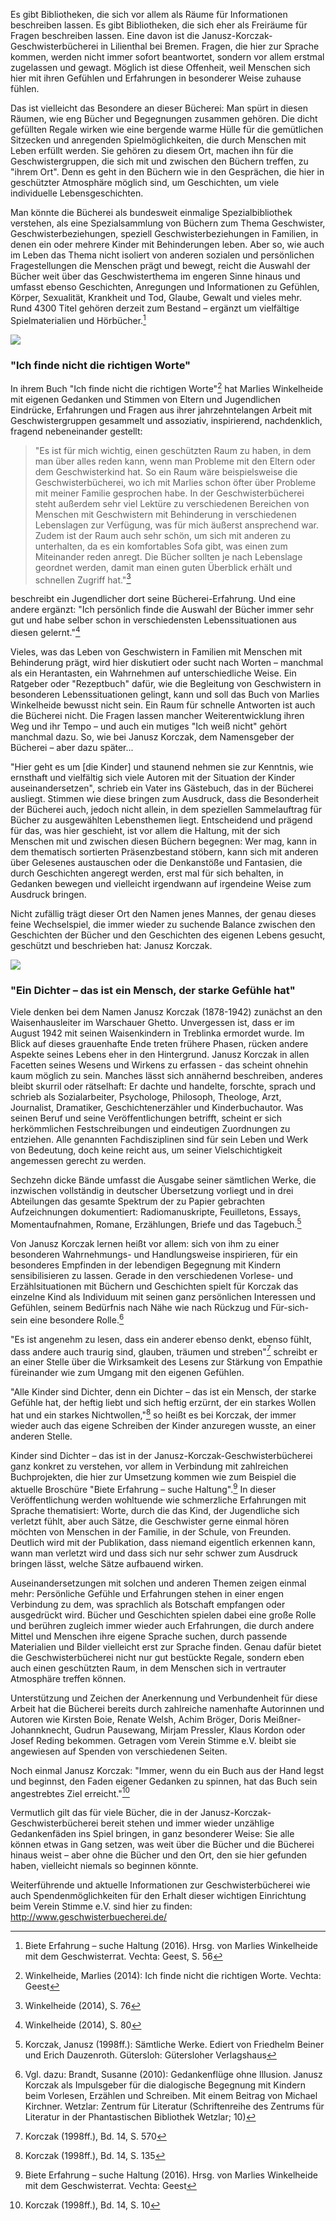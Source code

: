 Es gibt Bibliotheken, die sich vor allem als Räume für Informationen
beschreiben lassen. Es gibt Bibliotheken, die sich eher als Freiräume
für Fragen beschreiben lassen. Eine davon ist die
Janusz-Korczak-Geschwisterbücherei in Lilienthal bei Bremen. Fragen, die
hier zur Sprache kommen, werden nicht immer sofort beantwortet, sondern
vor allem erstmal zugelassen und gewagt. Möglich ist diese Offenheit,
weil Menschen sich hier mit ihren Gefühlen und Erfahrungen in besonderer
Weise zuhause fühlen.

Das ist vielleicht das Besondere an dieser Bücherei: Man spürt in diesen
Räumen, wie eng Bücher und Begegnungen zusammen gehören. Die dicht
gefüllten Regale wirken wie eine bergende warme Hülle für die
gemütlichen Sitzecken und anregenden Spielmöglichkeiten, die durch
Menschen mit Leben erfüllt werden. Sie gehören zu diesem Ort, machen ihn
für die Geschwistergruppen, die sich mit und zwischen den Büchern
treffen, zu "ihrem Ort". Denn es geht in den Büchern wie in den
Gesprächen, die hier in geschützter Atmosphäre möglich sind, um
Geschichten, um viele individuelle Lebensgeschichten.

Man könnte die Bücherei als bundesweit einmalige Spezialbibliothek
verstehen, als eine Spezialsammlung von Büchern zum Thema Geschwister,
Geschwisterbeziehungen, speziell Geschwisterbeziehungen in Familien, in
denen ein oder mehrere Kinder mit Behinderungen leben. Aber so, wie auch
im Leben das Thema nicht isoliert von anderen sozialen und persönlichen
Fragestellungen die Menschen prägt und bewegt, reicht die Auswahl der
Bücher weit über das Geschwisterthema im engeren Sinne hinaus und
umfasst ebenso Geschichten, Anregungen und Informationen zu Gefühlen,
Körper, Sexualität, Krankheit und Tod, Glaube, Gewalt und vieles mehr.
Rund 4300 Titel gehören derzeit zum Bestand – ergänzt um vielfältige
Spielmaterialien und Hörbücher.[^1]

![](Brandt02_Bild01.jpg)

### "Ich finde nicht die richtigen Worte"

In ihrem Buch "Ich finde nicht die richtigen Worte"[^2] hat Marlies
Winkelheide mit eigenen Gedanken und Stimmen von Eltern und Jugendlichen
Eindrücke, Erfahrungen und Fragen aus ihrer jahrzehntelangen Arbeit mit
Geschwistergruppen gesammelt und assoziativ, inspirierend, nachdenklich,
fragend nebeneinander gestellt:

> "Es ist für mich wichtig, einen geschützten Raum zu haben, in dem man
> über alles reden kann, wenn man Probleme mit den Eltern oder dem
> Geschwisterkind hat. So ein Raum wäre beispielsweise die
> Geschwisterbücherei, wo ich mit Marlies schon öfter über Probleme mit
> meiner Familie gesprochen habe. In der Geschwisterbücherei steht
> außerdem sehr viel Lektüre zu verschiedenen Bereichen von Menschen mit
> Geschwistern mit Behinderung in verschiedenen Lebenslagen zur Verfügung,
> was für mich äußerst ansprechend war. Zudem ist der Raum auch sehr
> schön, um sich mit anderen zu unterhalten, da es ein komfortables Sofa
> gibt, was einen zum Miteinander reden anregt. Die Bücher sollten je nach
> Lebenslage geordnet werden, damit man einen guten Überblick erhält und
> schnellen Zugriff hat."[^3]

beschreibt ein Jugendlicher dort seine Bücherei-Erfahrung. Und eine
andere ergänzt: "Ich persönlich finde die Auswahl der Bücher immer sehr
gut und habe selber schon in verschiedensten Lebenssituationen aus
diesen gelernt."[^4]

Vieles, was das Leben von Geschwistern in Familien mit Menschen mit
Behinderung prägt, wird hier diskutiert oder sucht nach Worten –
manchmal als ein Herantasten, ein Wahrnehmen auf unterschiedliche Weise.
Ein Ratgeber oder "Rezeptbuch" dafür, wie die Begleitung von
Geschwistern in besonderen Lebenssituationen gelingt, kann und soll das
Buch von Marlies Winkelheide bewusst nicht sein. Ein Raum für schnelle
Antworten ist auch die Bücherei nicht. Die Fragen lassen mancher
Weiterentwicklung ihren Weg und ihr Tempo – und auch ein mutiges "Ich
weiß nicht" gehört manchmal dazu. So, wie bei Janusz Korczak, dem
Namensgeber der Bücherei – aber dazu später...

"Hier geht es um \[die Kinder\] und staunend nehmen sie zur Kenntnis,
wie ernsthaft und vielfältig sich viele Autoren mit der Situation der
Kinder auseinandersetzen", schrieb ein Vater ins Gästebuch, das in der
Bücherei ausliegt. Stimmen wie diese bringen zum Ausdruck, dass die
Besonderheit der Bücherei auch, jedoch nicht allein, in dem speziellen
Sammelauftrag für Bücher zu ausgewählten Lebensthemen liegt.
Entscheidend und prägend für das, was hier geschieht, ist vor allem die
Haltung, mit der sich Menschen mit und zwischen diesen Büchern begegnen:
Wer mag, kann in dem thematisch sortierten Präsenzbestand stöbern, kann
sich mit anderen über Gelesenes austauschen oder die Denkanstöße und
Fantasien, die durch Geschichten angeregt werden, erst mal für sich
behalten, in Gedanken bewegen und vielleicht irgendwann auf irgendeine
Weise zum Ausdruck bringen.

Nicht zufällig trägt dieser Ort den Namen jenes Mannes, der genau dieses
feine Wechselspiel, die immer wieder zu suchende Balance zwischen den
Geschichten der Bücher und den Geschichten des eigenen Lebens gesucht,
geschützt und beschrieben hat: Janusz Korczak.

![](Brandt02_Bild02.jpg)

### "Ein Dichter – das ist ein Mensch, der starke Gefühle hat"

Viele denken bei dem Namen Janusz Korczak (1878-1942) zunächst an den
Waisenhausleiter im Warschauer Ghetto. Unvergessen ist, dass er im
August 1942 mit seinen Waisenkindern in Treblinka ermordet wurde. Im
Blick auf dieses grauenhafte Ende treten frühere Phasen, rücken andere
Aspekte seines Lebens eher in den Hintergrund. Janusz Korczak in allen
Facetten seines Wesens und Wirkens zu erfassen - das scheint ohnehin
kaum möglich zu sein. Manches lässt sich annähernd beschreiben, anderes
bleibt skurril oder rätselhaft: Er dachte und handelte, forschte, sprach
und schrieb als Sozialarbeiter, Psychologe, Philosoph, Theologe, Arzt,
Journalist, Dramatiker, Geschichtenerzähler und Kinderbuchautor. Was
seinen Beruf und seine Veröffentlichungen betrifft, scheint er sich
herkömmlichen Festschreibungen und eindeutigen Zuordnungen zu entziehen.
Alle genannten Fachdisziplinen sind für sein Leben und Werk von
Bedeutung, doch keine reicht aus, um seiner Vielschichtigkeit angemessen
gerecht zu werden.

Sechzehn dicke Bände umfasst die Ausgabe seiner sämtlichen Werke, die
inzwischen vollständig in deutscher Übersetzung vorliegt und in drei
Abteilungen das gesamte Spektrum der zu Papier gebrachten Aufzeichnungen
dokumentiert: Radiomanuskripte, Feuilletons, Essays, Momentaufnahmen,
Romane, Erzählungen, Briefe und das Tagebuch.[^5]

Von Janusz Korczak lernen heißt vor allem: sich von ihm zu einer
besonderen Wahrnehmungs- und Handlungsweise inspirieren, für ein
besonderes Empfinden in der lebendigen Begegnung mit Kindern
sensibilisieren zu lassen. Gerade in den verschiedenen Vorlese- und
Erzählsituationen mit Büchern und Geschichten spielt für Korczak das
einzelne Kind als Individuum mit seinen ganz persönlichen Interessen und
Gefühlen, seinem Bedürfnis nach Nähe wie nach Rückzug und Für-sich-sein
eine besondere Rolle.[^6]

"Es ist angenehm zu lesen, dass ein anderer ebenso denkt, ebenso fühlt,
dass andere auch traurig sind, glauben, träumen und streben"[^7]
schreibt er an einer Stelle über die Wirksamkeit des Lesens zur Stärkung
von Empathie füreinander wie zum Umgang mit den eigenen Gefühlen.

"Alle Kinder sind Dichter, denn ein Dichter – das ist ein Mensch, der
starke Gefühle hat, der heftig liebt und sich heftig erzürnt, der ein
starkes Wollen hat und ein starkes Nichtwollen,"[^8] so heißt es bei
Korczak, der immer wieder auch das eigene Schreiben der Kinder anzuregen
wusste, an einer anderen Stelle.

Kinder sind Dichter – das ist in der Janusz-Korczak-Geschwisterbücherei
ganz konkret zu verstehen, vor allem in Verbindung mit zahlreichen
Buchprojekten, die hier zur Umsetzung kommen wie zum Beispiel die
aktuelle Broschüre "Biete Erfahrung – suche Haltung".[^9] In dieser
Veröffentlichung werden wohltuende wie schmerzliche Erfahrungen mit
Sprache thematisiert: Worte, durch die das Kind, der Jugendliche sich
verletzt fühlt, aber auch Sätze, die Geschwister gerne einmal hören
möchten von Menschen in der Familie, in der Schule, von Freunden.\
Deutlich wird mit der Publikation, dass niemand eigentlich erkennen
kann, wann man verletzt wird und dass sich nur sehr schwer zum Ausdruck
bringen lässt, welche Sätze aufbauend wirken.

Auseinandersetzungen mit solchen und anderen Themen zeigen einmal mehr:
Persönliche Gefühle und Erfahrungen stehen in einer engen Verbindung zu
dem, was sprachlich als Botschaft empfangen oder ausgedrückt wird.
Bücher und Geschichten spielen dabei eine große Rolle und berühren
zugleich immer wieder auch Erfahrungen, die durch andere Mittel und
Menschen ihre eigene Sprache suchen, durch passende Materialien und
Bilder vielleicht erst zur Sprache finden. Genau dafür bietet die
Geschwisterbücherei nicht nur gut bestückte Regale, sondern eben auch
einen geschützten Raum, in dem Menschen sich in vertrauter Atmosphäre
treffen können.

Unterstützung und Zeichen der Anerkennung und Verbundenheit für diese
Arbeit hat die Bücherei bereits durch zahlreiche namenhafte Autorinnen
und Autoren wie Kirsten Boie, Renate Welsh, Achim Bröger, Doris
Meißner-Johannknecht, Gudrun Pausewang, Mirjam Pressler, Klaus Kordon
oder Josef Reding bekommen. Getragen vom Verein Stimme e.V. bleibt sie
angewiesen auf Spenden von verschiedenen Seiten.

Noch einmal Janusz Korczak: "Immer, wenn du ein Buch aus der Hand legst
und beginnst, den Faden eigener Gedanken zu spinnen, hat das Buch sein
angestrebtes Ziel erreicht."[^10]

Vermutlich gilt das für viele Bücher, die in der
Janusz-Korczak-Geschwisterbücherei bereit stehen und immer wieder
unzählige Gedankenfäden ins Spiel bringen, in ganz besonderer Weise: Sie
alle können etwas in Gang setzen, was weit über die Bücher und die
Bücherei hinaus weist – aber ohne die Bücher und den Ort, den sie hier
gefunden haben, vielleicht niemals so beginnen könnte.

Weiterführende und aktuelle Informationen zur Geschwisterbücherei wie
auch Spendenmöglichkeiten für den Erhalt dieser wichtigen Einrichtung
beim Verein Stimme e.V. sind hier zu finden:
<http://www.geschwisterbuecherei.de/>

[^1]: Biete Erfahrung – suche Haltung (2016). Hrsg. von Marlies
    Winkelheide mit dem Geschwisterrat. Vechta: Geest, S. 56

[^2]: Winkelheide, Marlies (2014): Ich finde nicht die richtigen Worte.
    Vechta: Geest

[^3]: Winkelheide (2014), S. 76

[^4]: Winkelheide (2014), S. 80

[^5]: Korczak, Janusz (1998ff.): Sämtliche Werke. Ediert von Friedhelm
    Beiner und Erich Dauzenroth. Gütersloh: Gütersloher Verlagshaus

[^6]: Vgl. dazu: Brandt, Susanne (2010): Gedankenflüge ohne Illusion.
    Janusz Korczak als Impulsgeber für die dialogische Begegnung mit
    Kindern beim Vorlesen, Erzählen und Schreiben. Mit einem Beitrag von
    Michael Kirchner. Wetzlar: Zentrum für Literatur (Schriftenreihe des
    Zentrums für Literatur in der Phantastischen Bibliothek Wetzlar; 10)

[^7]: Korczak (1998ff.), Bd. 14, S. 570

[^8]: Korczak (1998ff.), Bd. 14, S. 135

[^9]: Biete Erfahrung – suche Haltung (2016). Hrsg. von Marlies
    Winkelheide mit dem Geschwisterrat. Vechta: Geest

[^10]: Korczak (1998ff.), Bd. 14, S. 10
